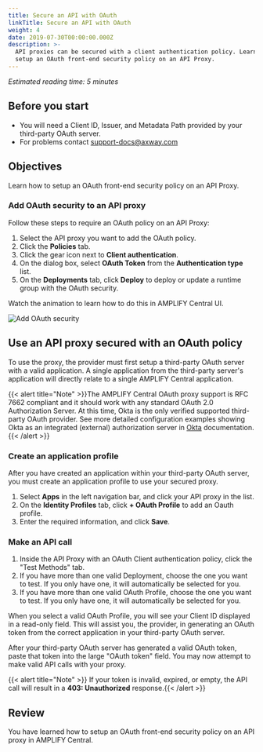 ```yaml
---
title: Secure an API with OAuth
linkTitle: Secure an API with OAuth
weight: 4
date: 2019-07-30T00:00:00.000Z
description: >-
  API proxies can be secured with a client authentication policy. Learn how to
  setup an OAuth front-end security policy on an API Proxy.
---
```

_Estimated reading time: 5 minutes_

## Before you start

* You will need a Client ID, Issuer, and Metadata Path provided by your third-party OAuth server.
* For problems contact support-docs@axway.com

## Objectives

Learn how to setup an OAuth front-end security policy on an API Proxy.

### Add OAuth security to an API proxy

Follow these steps to require an OAuth policy on an API Proxy:

1. Select the API proxy you want to add the OAuth policy.
2. Click the **Policies** tab.
3. Click the gear icon next to **Client authentication**.
4. On the dialog box, select **OAuth Token** from the **Authentication type** list.
5. On the **Deployments** tab, click **Deploy** to deploy or update a runtime group with the OAuth security.

Watch the animation to learn how to do this in AMPLIFY Central UI.

![Add OAuth security](/Images/central/OAuthaddproxyauth_animation.gif)

## Use an API proxy secured with an OAuth policy

To use the proxy, the provider must first setup a third-party OAuth server with a valid application. A single application from the third-party server's application will directly relate to a single AMPLIFY Central application.

{{< alert title="Note" >}}The AMPLIFY Central OAuth proxy support is RFC 7662 compliant and it should work with any standard OAuth 2.0 Authorization Server. At this time, Okta is the only verified supported third-party OAuth provider. See more detailed configuration examples showing Okta as an integrated (external) authorization server in [Okta](https://developer.okta.com/docs/guides/customize-authz-server/overview/) documentation.{{< /alert >}}

### Create an application profile

After you have created an application within your third-party OAuth server, you must create an application profile to use your secured proxy.

1. Select **Apps** in the left navigation bar, and click your API proxy in the list.
2. On the **Identity Profiles** tab, click **+ OAuth Profile** to add an Oauth profile.
3. Enter the required information, and click **Save**.

### Make an API call

1. Inside the API Proxy with an OAuth Client authentication policy, click the "Test Methods" tab.
2. If you have more than one valid Deployment, choose the one you want to test. If you only have one, it will automatically be selected for you.
3. If you have more than one valid OAuth Profile, choose the one you want to test. If you only have one, it will automatically be selected for you.

When you select a valid OAuth Profile, you will see your Client ID displayed in a read-only field. This will assist you, the provider, in generating an OAuth token from the correct application in your third-party OAuth server.

After your third-party OAuth server has generated a valid OAuth token, paste that token into the large "OAuth token" field. You may now attempt to make valid API calls with your proxy.

{{< alert title="Note" >}} If your token is invalid, expired, or empty, the API call will result in a **403: Unauthorized** response.{{< /alert >}}

## Review

You have learned how to setup an OAuth front-end security policy on an API proxy in AMPLIFY Central.
